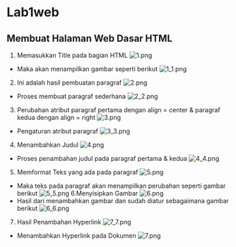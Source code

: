 # Lab1web
## Membuat Halaman Web Dasar HTML
1. Memasukkan Title pada bagian HTML
![1.png](gmbr/1.png)
* Maka akan menampilkan gambar seperti berikut
![1_1.png](gmbr/1_1.png)
2. Ini adalah hasil pembuatan paragraf
![2.png](gmbr/2.png)
* Proses membuat paragraf sederhana
![2_2.png](gmbr/2_2.png)
3. Perubahan atribut paragraf pertama dengan align = center & paragraf kedua dengan align = right
![3.png](gmbr/3.png)
* Pengaturan atribut paragraf
![3_3.png](gmbr/3_3.png)
4. Menambahkan Judul
![4.png](gmbr/4.png)
* Proses penambahan judul pada paragraf pertama & kedua
![4_4.png](gmbr/4_4.png)
5. Memformat Teks yang ada pada paragraf
![5.png](gmbr/5.png)
* Maka teks pada paragraf akan menampilkan perubahan seperti gambar berikut
![5_5.png](gmbr/5_5.png)
6.Menyisipkan Gambar
![6.png](gmbr/6.png)
* Hasil dari menambahkan gambar dan sudah diatur sebagaimana gambar berikut
![6_6.png](gmbr/6_6.png)
7. Hasil Penambahan Hyperlink
![7_7.png](gmbr/7_7.png)
* Menambahkan Hyperlink pada Dokumen
![7.png](gmbr/7.png)
